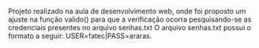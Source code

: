 Projeto realizado na aula de desenvolvimento web, onde foi proposto um ajuste na função valido() para que a verificação ocorra pesquisando-se as credenciais presentes no arquivo senhas.txt O arquivo senhas.txt possui o formato a seguir: USER=fatec|PASS=araras.